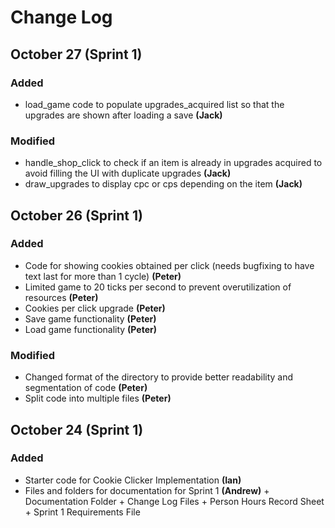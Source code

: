 # Change Log
## October 27 (Sprint 1)

### Added

- load_game code to populate upgrades_acquired list so that the upgrades are shown after loading a save **(Jack)**

### Modified

- handle_shop_click to check if an item is already in upgrades acquired to avoid filling the UI with duplicate upgrades **(Jack)**
- draw_upgrades to display cpc or cps depending on the item **(Jack)**
## October 26 (Sprint 1)

### Added

- Code for showing cookies obtained per click (needs bugfixing to have text last for more than 1 cycle) **(Peter)**
- Limited game to 20 ticks per second to prevent overutilization of resources **(Peter)**
- Cookies per click upgrade **(Peter)**
- Save game functionality **(Peter)**
- Load game functionality **(Peter)**

### Modified

- Changed format of the directory to provide better readability and segmentation of code **(Peter)**
- Split code into multiple files **(Peter)**

## October 24 (Sprint 1)

### Added

- Starter code for Cookie Clicker Implementation **(Ian)**
- Files and folders for documentation for Sprint 1 **(Andrew)**
        \+ Documentation Folder
        \+ Change Log Files
        \+ Person Hours Record Sheet
        \+ Sprint 1 Requirements File
